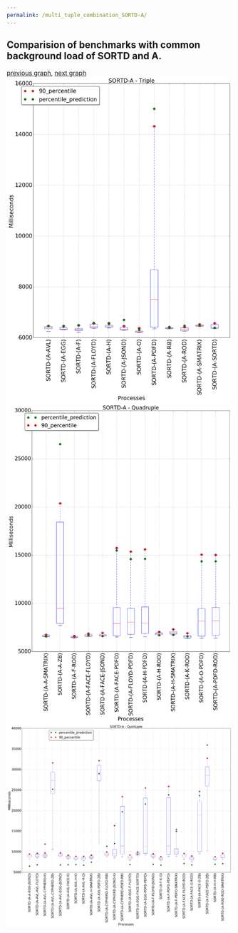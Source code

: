 ```yaml
---
permalink: /multi_tuple_combination_SORTD-A/
---
```



## Comparision of benchmarks with common background load of SORTD and A.

[previous graph](../multi_tuple_combination_SORTD-AVL/), [next graph](../multi_tuple_combination_SORTD-CYPHERD/)
![graph figure](./images/triple/SORTD/SORTD-A_box.png)![graph figure](./images/quadruple/SORTD/SORTD-A_box.png)![graph figure](./images/quintuple/SORTD/SORTD-A_box.png)